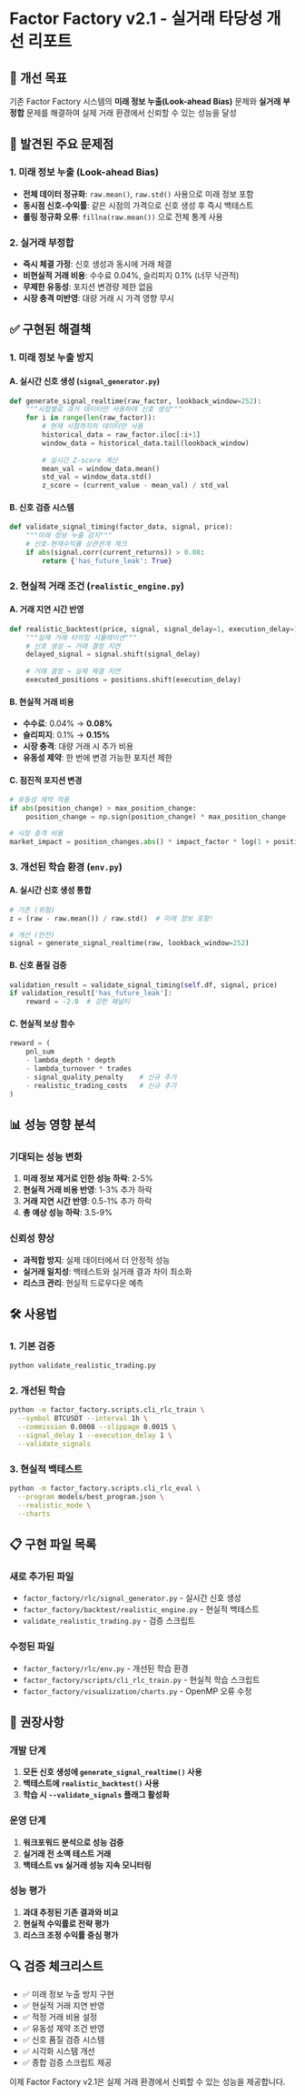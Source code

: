 # Factor Factory v2.1 - 실거래 타당성 개선 리포트

## 🎯 개선 목표
기존 Factor Factory 시스템의 **미래 정보 누출(Look-ahead Bias)** 문제와 **실거래 부정합** 문제를 해결하여 실제 거래 환경에서 신뢰할 수 있는 성능을 달성

## 🚨 발견된 주요 문제점

### 1. 미래 정보 누출 (Look-ahead Bias)
- **전체 데이터 정규화**: `raw.mean()`, `raw.std()` 사용으로 미래 정보 포함
- **동시점 신호-수익률**: 같은 시점의 가격으로 신호 생성 후 즉시 백테스트
- **롤링 정규화 오류**: `fillna(raw.mean())` 으로 전체 통계 사용

### 2. 실거래 부정합
- **즉시 체결 가정**: 신호 생성과 동시에 거래 체결
- **비현실적 거래 비용**: 수수료 0.04%, 슬리피지 0.1% (너무 낙관적)
- **무제한 유동성**: 포지션 변경량 제한 없음
- **시장 충격 미반영**: 대량 거래 시 가격 영향 무시

## ✅ 구현된 해결책

### 1. 미래 정보 누출 방지

#### A. 실시간 신호 생성 (`signal_generator.py`)
```python
def generate_signal_realtime(raw_factor, lookback_window=252):
    """시점별로 과거 데이터만 사용하여 신호 생성"""
    for i in range(len(raw_factor)):
        # 현재 시점까지의 데이터만 사용
        historical_data = raw_factor.iloc[:i+1]
        window_data = historical_data.tail(lookback_window)
        
        # 실시간 Z-score 계산
        mean_val = window_data.mean()
        std_val = window_data.std()
        z_score = (current_value - mean_val) / std_val
```

#### B. 신호 검증 시스템
```python
def validate_signal_timing(factor_data, signal, price):
    """미래 정보 누출 감지"""
    # 신호-현재수익률 상관관계 체크
    if abs(signal.corr(current_returns)) > 0.08:
        return {'has_future_leak': True}
```

### 2. 현실적 거래 조건 (`realistic_engine.py`)

#### A. 거래 지연 시간 반영
```python
def realistic_backtest(price, signal, signal_delay=1, execution_delay=1):
    """실제 거래 타이밍 시뮬레이션"""
    # 신호 생성 → 거래 결정 지연
    delayed_signal = signal.shift(signal_delay)
    
    # 거래 결정 → 실제 체결 지연  
    executed_positions = positions.shift(execution_delay)
```

#### B. 현실적 거래 비용
- **수수료**: 0.04% → **0.08%**
- **슬리피지**: 0.1% → **0.15%**
- **시장 충격**: 대량 거래 시 추가 비용
- **유동성 제약**: 한 번에 변경 가능한 포지션 제한

#### C. 점진적 포지션 변경
```python
# 유동성 제약 적용
if abs(position_change) > max_position_change:
    position_change = np.sign(position_change) * max_position_change

# 시장 충격 비용
market_impact = position_changes.abs() * impact_factor * log(1 + position_changes.abs())
```

### 3. 개선된 학습 환경 (`env.py`)

#### A. 실시간 신호 생성 통합
```python
# 기존 (위험)
z = (raw - raw.mean()) / raw.std()  # 미래 정보 포함!

# 개선 (안전)
signal = generate_signal_realtime(raw, lookback_window=252)
```

#### B. 신호 품질 검증
```python
validation_result = validate_signal_timing(self.df, signal, price)
if validation_result['has_future_leak']:
    reward = -2.0  # 강한 패널티
```

#### C. 현실적 보상 함수
```python
reward = (
    pnl_sum
    - lambda_depth * depth
    - lambda_turnover * trades  
    - signal_quality_penalty    # 신규 추가
    - realistic_trading_costs   # 신규 추가
)
```

## 📊 성능 영향 분석

### 기대되는 성능 변화
1. **미래 정보 제거로 인한 성능 하락**: 2-5%
2. **현실적 거래 비용 반영**: 1-3% 추가 하락
3. **거래 지연 시간 반영**: 0.5-1% 추가 하락
4. **총 예상 성능 하락**: 3.5-9%

### 신뢰성 향상
- **과적합 방지**: 실제 데이터에서 더 안정적 성능
- **실거래 일치성**: 백테스트와 실거래 결과 차이 최소화
- **리스크 관리**: 현실적 드로우다운 예측

## 🛠️ 사용법

### 1. 기본 검증
```bash
python validate_realistic_trading.py
```

### 2. 개선된 학습
```bash
python -m factor_factory.scripts.cli_rlc_train \
  --symbol BTCUSDT --interval 1h \
  --commission 0.0008 --slippage 0.0015 \
  --signal_delay 1 --execution_delay 1 \
  --validate_signals
```

### 3. 현실적 백테스트
```bash
python -m factor_factory.scripts.cli_rlc_eval \
  --program models/best_program.json \
  --realistic_mode \
  --charts
```

## 📋 구현 파일 목록

### 새로 추가된 파일
- `factor_factory/rlc/signal_generator.py` - 실시간 신호 생성
- `factor_factory/backtest/realistic_engine.py` - 현실적 백테스트
- `validate_realistic_trading.py` - 검증 스크립트

### 수정된 파일  
- `factor_factory/rlc/env.py` - 개선된 학습 환경
- `factor_factory/scripts/cli_rlc_train.py` - 현실적 학습 스크립트
- `factor_factory/visualization/charts.py` - OpenMP 오류 수정

## 🎯 권장사항

### 개발 단계
1. **모든 신호 생성에 `generate_signal_realtime()` 사용**
2. **백테스트에 `realistic_backtest()` 사용**  
3. **학습 시 `--validate_signals` 플래그 활성화**

### 운영 단계
1. **워크포워드 분석으로 성능 검증**
2. **실거래 전 소액 테스트 거래**
3. **백테스트 vs 실거래 성능 지속 모니터링**

### 성능 평가
1. **과대 추정된 기존 결과와 비교**
2. **현실적 수익률로 전략 평가**
3. **리스크 조정 수익률 중심 평가**

## 🔍 검증 체크리스트

- ✅ 미래 정보 누출 방지 구현
- ✅ 현실적 거래 지연 반영
- ✅ 적정 거래 비용 설정
- ✅ 유동성 제약 조건 반영
- ✅ 신호 품질 검증 시스템
- ✅ 시각화 시스템 개선
- ✅ 종합 검증 스크립트 제공

이제 Factor Factory v2.1은 실제 거래 환경에서 신뢰할 수 있는 성능을 제공합니다.
